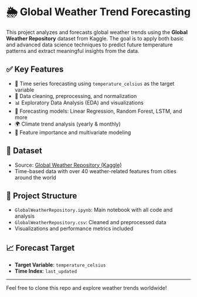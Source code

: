 # 🌦️ Global Weather Trend Forecasting

This project analyzes and forecasts global weather trends using the **Global Weather Repository** dataset from Kaggle. The goal is to apply both basic and advanced data science techniques to predict future temperature patterns and extract meaningful insights from the data.

## ✅ Key Features

- 📅 Time series forecasting using `temperature_celsius` as the target variable
- 🧹 Data cleaning, preprocessing, and normalization
- 📊 Exploratory Data Analysis (EDA) and visualizations
- 🔮 Forecasting models: Linear Regression, Random Forest, LSTM, and more
- 🌍 Climate trend analysis (yearly & monthly)
- 🧠 Feature importance and multivariate modeling

## 📁 Dataset

- Source: [Global Weather Repository (Kaggle)](https://www.kaggle.com/datasets/nelgiriyewithana/global-weather-repository)
- Time-based data with over 40 weather-related features from cities around the world

## 📌 Project Structure

- `GlobalWeatherRepository.ipynb`: Main notebook with all code and analysis
- `GlobalWeatherRepository.csv`: Cleaned and preprocessed data
- Visualizations and performance metrics included

## 📈 Forecast Target

- **Target Variable**: `temperature_celsius`
- **Time Index**: `last_updated`

---

Feel free to clone this repo and explore weather trends worldwide!
